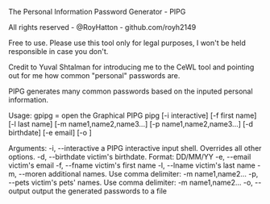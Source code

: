 The Personal Information Password Generator - PIPG

All rights reserved - @RoyHatton - github.com/royh2149

Free to use. Please use this tool only for legal purposes, I won't be held responsible in case you don't.

Credit to Yuval Shtalman for introducing me to the CeWL tool and pointing out for me how common "personal" passwords are.

PIPG generates many common passwords based on the inputed personal information.

Usage:
    gpipg = open the Graphical PIPG
    pipg [-i interactive] [-f first name] [-l last name] [-m name1,name2,name3...] 
         [-p name1,name2,name3...] [-d birthdate] [-e email] [-o <file>]

Arguments:
    -i, --interactive   a PIPG interactive input shell. Overrides all other options.
    -d, --birthdate     victim's birthdate. Format: DD/MM/YY
    -e, --email         victim's email
    -f, --fname         victim's first name
    -l, --lname         victim's last name
    -m, --moren         additional names. Use comma delimiter: -m name1,name2...
    -p, --pets          victim's pets' names. Use comma delimiter: -m name1,name2...
    -o, --output        output the generated passwords to a file

